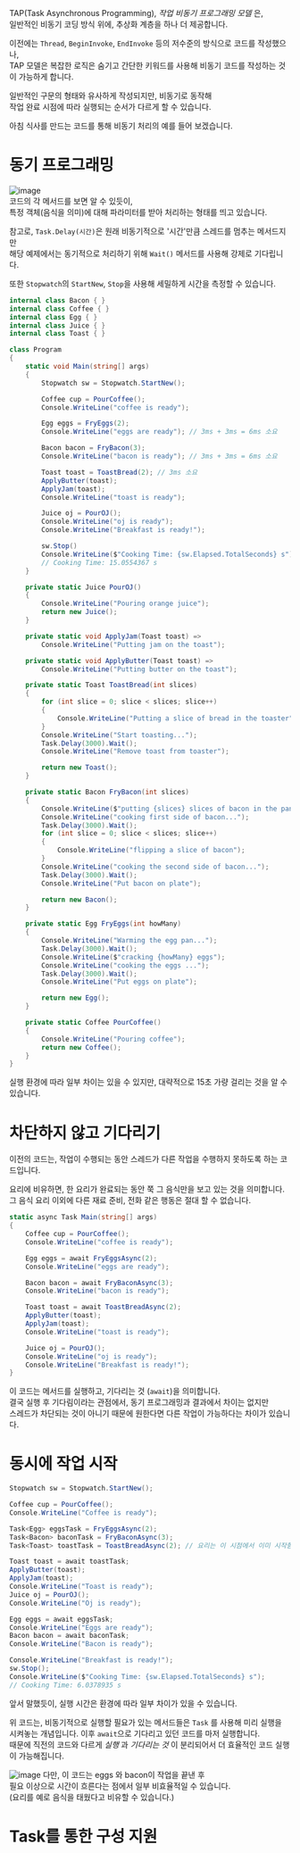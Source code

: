 TAP(Task Asynchronous Programming), _작업 비동기 프로그래밍 모델_ 은,          
일반적인 비동기 코딩 방식 위에, 추상화 계층을 하나 더 제공합니다.     

이전에는 `Thread`, `BeginInvoke`, `EndInvoke` 등의 저수준의 방식으로 코드를 작성했으나,      
TAP 모델은 복잡한 로직은 숨기고 간단한 키워드를 사용해 비동기 코드를 작성하는 것이 가능하게 합니다.      

일반적인 구문의 형태와 유사하게 작성되지만, 비동기로 동작해      
작업 완료 시점에 따라 실행되는 순서가 다르게 할 수 있습니다.    

아침 식사를 만드는 코드를 통해 비동기 처리의 예를 들어 보겠습니다.

# 동기 프로그래밍
![image](https://github.com/user-attachments/assets/21de30af-2843-4d84-b231-8f91ad84f48b)         
코드의 각 메서드를 보면 알 수 있듯이,        
특정 객체(음식을 의미)에 대해 파라미터를 받아 처리하는 형태를 띄고 있습니다.     

참고로, `Task.Delay(시간)`은 원래 비동기적으로 '시간'만큼 스레드를 멈추는 메서드지만    
해당 예제에서는 동기적으로 처리하기 위해 `Wait()` 메서드를 사용해 강제로 기다립니다.   

또한 `Stopwatch`의 `StartNew`, `Stop`을 사용해 세밀하게 시간을 측정할 수 있습니다. 
```cs
internal class Bacon { }
internal class Coffee { }
internal class Egg { }
internal class Juice { }
internal class Toast { }

class Program
{
    static void Main(string[] args)
    {
        Stopwatch sw = Stopwatch.StartNew();

        Coffee cup = PourCoffee();
        Console.WriteLine("coffee is ready");

        Egg eggs = FryEggs(2);
        Console.WriteLine("eggs are ready"); // 3ms + 3ms = 6ms 소요

        Bacon bacon = FryBacon(3);
        Console.WriteLine("bacon is ready"); // 3ms + 3ms = 6ms 소요

        Toast toast = ToastBread(2); // 3ms 소요
        ApplyButter(toast);
        ApplyJam(toast);
        Console.WriteLine("toast is ready");

        Juice oj = PourOJ();
        Console.WriteLine("oj is ready");
        Console.WriteLine("Breakfast is ready!");

        sw.Stop()
        Console.WriteLine($"Cooking Time: {sw.Elapsed.TotalSeconds} s");
        // Cooking Time: 15.0554367 s
    }

    private static Juice PourOJ()
    {
        Console.WriteLine("Pouring orange juice");
        return new Juice();
    }

    private static void ApplyJam(Toast toast) =>
        Console.WriteLine("Putting jam on the toast");

    private static void ApplyButter(Toast toast) =>
        Console.WriteLine("Putting butter on the toast");

    private static Toast ToastBread(int slices)
    {
        for (int slice = 0; slice < slices; slice++)
        {
            Console.WriteLine("Putting a slice of bread in the toaster");
        }
        Console.WriteLine("Start toasting...");
        Task.Delay(3000).Wait();
        Console.WriteLine("Remove toast from toaster");

        return new Toast();
    }

    private static Bacon FryBacon(int slices)
    {
        Console.WriteLine($"putting {slices} slices of bacon in the pan");
        Console.WriteLine("cooking first side of bacon...");
        Task.Delay(3000).Wait();
        for (int slice = 0; slice < slices; slice++)
        {
            Console.WriteLine("flipping a slice of bacon");
        }
        Console.WriteLine("cooking the second side of bacon...");
        Task.Delay(3000).Wait();
        Console.WriteLine("Put bacon on plate");

        return new Bacon();
    }

    private static Egg FryEggs(int howMany)
    {
        Console.WriteLine("Warming the egg pan...");
        Task.Delay(3000).Wait();
        Console.WriteLine($"cracking {howMany} eggs");
        Console.WriteLine("cooking the eggs ...");
        Task.Delay(3000).Wait();
        Console.WriteLine("Put eggs on plate");

        return new Egg();
    }

    private static Coffee PourCoffee()
    {
        Console.WriteLine("Pouring coffee");
        return new Coffee();
    }
}
```
실행 환경에 따라 일부 차이는 있을 수 있지만, 대략적으로 15초 가량 걸리는 것을 알 수 있습니다.

# 차단하지 않고 기다리기 
이전의 코드는, 작업이 수행되는 동안 스레드가 다른 작업을 수행하지 못하도록 하는 코드입니다.    

요리에 비유하면, 한 요리가 완료되는 동안 쭉 그 음식만을 보고 있는 것을 의미합니다.    
그 음식 요리 이외에 다른 재료 준비, 전화 같은 행동은 절대 할 수 없습니다.
```cs
static async Task Main(string[] args)
{
    Coffee cup = PourCoffee();
    Console.WriteLine("coffee is ready");

    Egg eggs = await FryEggsAsync(2);
    Console.WriteLine("eggs are ready");

    Bacon bacon = await FryBaconAsync(3);
    Console.WriteLine("bacon is ready");

    Toast toast = await ToastBreadAsync(2);
    ApplyButter(toast);
    ApplyJam(toast);
    Console.WriteLine("toast is ready");

    Juice oj = PourOJ();
    Console.WriteLine("oj is ready");
    Console.WriteLine("Breakfast is ready!");
}
```
이 코드는 메서드를 실행하고, 기다리는 것 (`await`)을 의미합니다.      
결국 실행 후 기다림이라는 관점에서, 동기 프로그래밍과 결과에서 차이는 없지만      
스레드가 차단되는 것이 아니기 때문에 원한다면 다른 작업이 가능하다는 차이가 있습니다.    

# 동시에 작업 시작
```cs
Stopwatch sw = Stopwatch.StartNew();

Coffee cup = PourCoffee();
Console.WriteLine("Coffee is ready");

Task<Egg> eggsTask = FryEggsAsync(2);
Task<Bacon> baconTask = FryBaconAsync(3);
Task<Toast> toastTask = ToastBreadAsync(2); // 요리는 이 시점에서 이미 시작함

Toast toast = await toastTask;
ApplyButter(toast);
ApplyJam(toast);
Console.WriteLine("Toast is ready");
Juice oj = PourOJ();
Console.WriteLine("Oj is ready");

Egg eggs = await eggsTask;
Console.WriteLine("Eggs are ready");
Bacon bacon = await baconTask;
Console.WriteLine("Bacon is ready");

Console.WriteLine("Breakfast is ready!");
sw.Stop();
Console.WriteLine($"Cooking Time: {sw.Elapsed.TotalSeconds} s");
// Cooking Time: 6.0378935 s
```
앞서 말했듯이, 실행 시간은 환경에 따라 일부 차이가 있을 수 있습니다.         

위 코드는, 비동기적으로 실행할 필요가 있는 메서드들은 `Task` 를 사용해 미리 실행을 시켜놓는 개념입니다. 
이후 `await`으로 기다리고 있던 코드를 마저 실행합니다.    
때문에 직전의 코드와 다르게 _실행_ 과 _기다리는 것_ 이 분리되어서 더 효율적인 코드 실행이 가능해집니다.     

![image](https://github.com/user-attachments/assets/ff7d2ed4-3159-4990-bd70-6f7fcd8bec49)
다만, 이 코드는 eggs 와 bacon이 작업을 끝낸 후       
필요 이상으로 시간이 흐른다는 점에서 일부 비효율적일 수 있습니다.         
(요리를 예로 음식을 태웠다고 비유할 수 있습니다.)   

# Task를 통한 구성 지원
